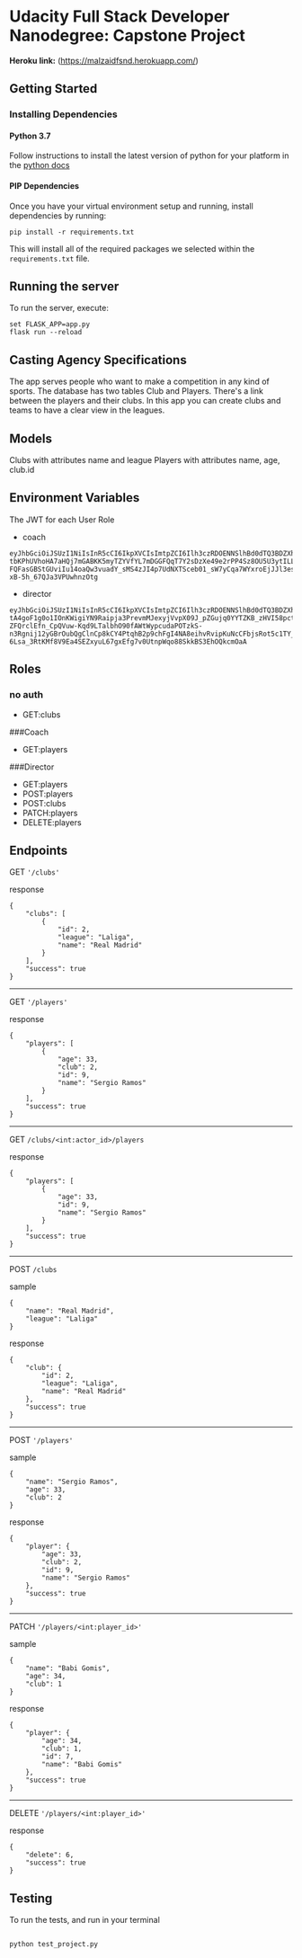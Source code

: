 # Udacity Full Stack Developer Nanodegree: Capstone Project

**Heroku link:** (https://malzaidfsnd.herokuapp.com/)

## Getting Started

### Installing Dependencies

#### Python 3.7

Follow instructions to install the latest version of python for your platform in the [python docs](https://docs.python.org/3/using/unix.html#getting-and-installing-the-latest-version-of-python)

#### PIP Dependencies

Once you have your virtual environment setup and running, install dependencies by running:

```
pip install -r requirements.txt
```

This will install all of the required packages we selected within the `requirements.txt` file.

## Running the server

To run the server, execute:

```
set FLASK_APP=app.py
flask run --reload
```


## Casting Agency Specifications

The app serves people who want to make a competition in any kind of sports. The database has two tables Club and Players. There's a link between the players and their clubs. In this app you can create clubs and teams to have a clear view in the leagues.

## Models

Clubs with attributes name and league 
Players with attributes name, age, club.id

## Environment Variables

The JWT for each User Role
- coach

```
eyJhbGciOiJSUzI1NiIsInR5cCI6IkpXVCIsImtpZCI6Ilh3czRDOENNSlhBd0dTQ3BDZXh6dyJ9.eyJpc3MiOiJodHRwczovL21hbHphaWQxLnVzLmF1dGgwLmNvbS8iLCJzdWIiOiJhdXRoMHw1ZjQyNWNhN2ZlNDUyNzAwNmQ5M2I1ZjkiLCJhdWQiOiJjYXBzdG9uZXAiLCJpYXQiOjE1OTg2NzA1MTIsImV4cCI6MTU5ODc1NjkxMiwiYXpwIjoiTFV1MnZKMndqOU1rNDV6YVJta2oybU5LZmNGVWNyaVAiLCJzY29wZSI6IiIsInBlcm1pc3Npb25zIjpbImdldDpwbGF5ZXJzIl19.F7dBuJ7LlfyN66C_nY4o9PjMrzBEkpP2DPyPeoSVwfUYVCBLwNudiiAjfB3uFbuU4jzRFsZvy2RrnpdbDU9-tbKPhUVhoHA7aHQj7mGABKK5myTZYVfYL7mDGGFQqT7Y2sDzXe49e2rPP4Sz8OU5U3ytILLk-FQFasGBStGUviIu14oaQw3vuadY_sMS4zJI4p7UdNXTSceb01_sW7yCqa7WYxroEjJJl3esSIQ6549eyLDwqe0eM0hZrNTXSyF759iHxnUW1fljjHs47ZjKErRbojfTfKM2digCfJjw0fRg3iIQVCSvgLdniuoJC90-xB-5h_67QJa3VPUwhnzOtg
```

- director

```
eyJhbGciOiJSUzI1NiIsInR5cCI6IkpXVCIsImtpZCI6Ilh3czRDOENNSlhBd0dTQ3BDZXh6dyJ9.eyJpc3MiOiJodHRwczovL21hbHphaWQxLnVzLmF1dGgwLmNvbS8iLCJzdWIiOiJhdXRoMHw1ZjQyNWQ0YTM4ZDFhMjAwNmQyMWM3NzMiLCJhdWQiOiJjYXBzdG9uZXAiLCJpYXQiOjE1OTg2NzA3NDUsImV4cCI6MTU5ODc1NzE0NSwiYXpwIjoiTFV1MnZKMndqOU1rNDV6YVJta2oybU5LZmNGVWNyaVAiLCJzY29wZSI6IiIsInBlcm1pc3Npb25zIjpbImRlbGV0ZTpwbGF5ZXJzIiwiZ2V0OnBsYXllcnMiLCJwYXRjaDpwbGF5ZXJzIiwicG9zdDpjbHVicyIsInBvc3Q6cGxheWVycyJdfQ.MXsmwaCX38TQ7XyX1Blu72TLF3Yxx0qpM6R6tMopJUnJedVMjXIlpMtqCY5xQO7S-tA4goF1g0o1IOnKWigiYN9Raipja3PrevmMJexyjVvpX09J_pZGujq0YYTZKB_zHVI58pctmrqqvro-ZFQrclEfn_CpQVuw-Kqd9LTalbhO90fAWtWypcudaPOTzkS-n3Rgnij12yGBrOubQgClnCp8kCY4PtqhB2p9chFgI4NA8eihvRvipKuNcCFbjsRot5c1TY_XmkPnLJiJDWZYlQrQnu-6Lsa_3RtKMf8V9Ea4SEZxyuL67gxEfg7v0UtnpWqo88SkkBS3EhOQkcmOaA
```

## Roles

### no auth
- GET:clubs

###Coach
- GET:players

###Director
- GET:players
- POST:players
- POST:clubs
- PATCH:players
- DELETE:players


## Endpoints


GET `````'/clubs'`````

response
```
{
    "clubs": [
        {
            "id": 2,
            "league": "Laliga",
            "name": "Real Madrid"
        }
    ],
    "success": true
}
```
-------------------------
GET `````'/players'`````

response
```
{
    "players": [
        {
            "age": 33,
            "club": 2,
            "id": 9,
            "name": "Sergio Ramos"
        }
    ],
    "success": true
}
```
-------------------------
GET `````/clubs/<int:actor_id>/players`````

response
```
{
    "players": [
        {
            "age": 33,
            "id": 9,
            "name": "Sergio Ramos"
        }
    ],
    "success": true
}
```
-------------------------
POST `````/clubs`````

sample
```
{
    "name": "Real Madrid",
    "league": "Laliga"
}
```

response
```
{
    "club": {
        "id": 2,
        "league": "Laliga",
        "name": "Real Madrid"
    },
    "success": true
}
```
-------------------------
POST `````'/players'`````

sample
```
{
    "name": "Sergio Ramos",
    "age": 33,
    "club": 2
}
```

response
```
{
    "player": {
        "age": 33,
        "club": 2,
        "id": 9,
        "name": "Sergio Ramos"
    },
    "success": true
}
```
-------------------------
PATCH `````'/players/<int:player_id>'`````

sample
```
{
    "name": "Babi Gomis",
    "age": 34,
    "club": 1
}
```

response
```
{
    "player": {
        "age": 34,
        "club": 1,
        "id": 7,
        "name": "Babi Gomis"
    },
    "success": true
}
```
-------------------------
DELETE `````'/players/<int:player_id>'`````

response
```
{
    "delete": 6,
    "success": true
}
```
## Testing

To run the tests, and run in your terminal

```bash

python test_project.py
```